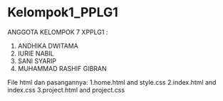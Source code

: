 # Kelompok1_PPLG1
ANGGOTA KELOMPOK 7 XPPLG1 :
1. ANDHIKA DWITAMA
2. IURIE NABIL
3. SANI SYARIP
4. MUHAMMAD RASHIF GIBRAN

File html dan pasangannya:
1.home.html and style.css
2.index.html and index.css
3.project.html and project.css
